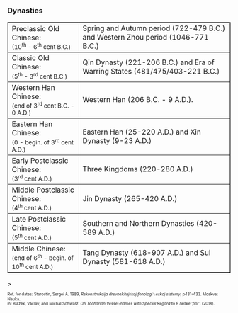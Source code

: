 <h3>Dynasties</h3><table cellspacing=0 cellpadding=3 border=1 rules=all><tr><td>Preclassic Old Chinese:<br><sub>(10<sup>th</sup> - 6<sup>th</sup> cent B.C.)</sub> </td><td>Spring and Autumn period (722-479 B.C.) and Western Zhou period (1046-771 B.C.)</td></tr><tr><td>Classic Old Chinese:<br><sub>(5<sup>th</sup> - 3<sup>rd</sup> cent B.C.)</sub> </td><td>Qin Dynasty (221-206 B.C.) and Era of Warring States (481/475/403-221 B.C.)</td></tr><tr><td>Western Han Chinese:<br><sub>(end of 3<sup>rd</sup> cent B.C. - 0 A.D.)</sub> </td><td>Western Han (206 B.C. - 9 A.D.).</td></tr><tr><td>Eastern Han Chinese:<br><sub>(0 - begin. of 3<sup>rd</sup> cent A.D.)</sub> </td><td>Eastern Han (25-220 A.D.) and Xin Dynasty (9-23 A.D.)</td></tr><tr><td>Early Postclassic Chinese:<br><sub>(3<sup>rd</sup> cent A.D.)</sub> </td><td>Three Kingdoms (220-280 A.D.)</td></tr><tr><td>Middle Postclassic Chinese:<br><sub>(4<sup>th</sup> cent A.D.)</sub> </td><td>Jin Dynasty (265-420 A.D.)</td></tr><tr><td>Late Postclassic Chinese:<br><sub>(5<sup>th</sup> cent A.D.)</sub> </td><td>Southern and Northern Dynasties (420-589 A.D.)</td></tr><tr><td>Middle Chinese:<br><sub>(end of 6<sup>th</sup> - begin. of 10<sup>th</sup> cent A.D.)</sub> </td><td>Tang Dynasty (618-907 A.D.) and Sui Dynasty (581-618 A.D.)</td></tr></table>><p style="font-size: 0.75em"><sub>Ref. for dates: Starostin, Sergei A. 1989, <i>Rekonstrukcija drevnekitajskoj fonologi␂eskoj sistemy</i>, p431-433. Moskva: Nauka.<br>in: Blažek, Václav, and Michal Schwarz. <i>On Tocharian Vessel-names with Special Regard to B lwake ‘pot’</i>. (2018).</sub></p>
